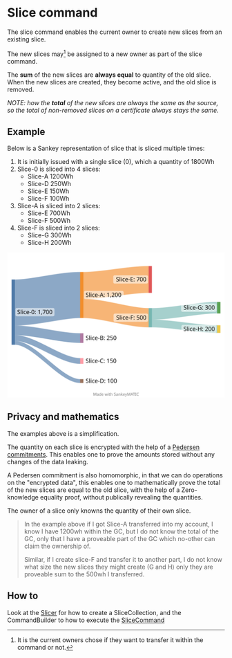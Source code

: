 
# Slice command

The slice command enables the current owner to create new slices from an existing slice.

The new slices may[^may] be assigned to a new owner as part of the slice command.

[^may]: It is the current owners chose if they want to transfer it within the command or not.

The **sum** of the new slices are **always equal** to quantity of the old slice.
When the new slices are created, they become active, and the old slice is removed.

*NOTE: how the **total** of the new slices are always the same as the source, so the total of non-removed slices on a certificate always stays the same.*

## Example

Below is a Sankey representation of slice that is sliced multiple times:
1. It is initially issued with a single slice (0), which a quantity of 1800Wh
2. Slice-0 is sliced into 4 slices:
   - Slice-A 1200Wh
   - Slice-D 250Wh
   - Slice-E 150Wh
   - Slice-F 100Wh
3. Slice-A is sliced into 2 slices:
   - Slice-E 700Wh
   - Slice-F 500Wh
4. Slice-F is sliced into 2 slices:
   - Slice-G 300Wh
   - Slice-H 200Wh

![Sankey diagram of GC Slices](slice_sankey.svg)
<!-- https://sankeymatic.com/build/
Slice-0 [1200] Slice-A

Slice-A [700] Slice-E
Slice-A [500] Slice-F

Slice-F [300] Slice-G
Slice-F [200] Slice-H

Slice-0 [250] Slice-B
Slice-0 [150] Slice-C
Slice-0 [100] Slice-D
-->

## Privacy and mathematics

The examples above is a simplification.

The quantity on each slice is encrypted with the help of a [Pedersen commitments](../../pedersen-commitments.md).
This enables one to prove the amounts stored without any changes of the data leaking.

A Pedersen commitment is also homomorphic, in that we can do operations on the "encrypted data",
this enables one to mathematically prove the total of the new slices are equal to the old slice,
with the help of a Zero-knowledge equality proof, without publically revealing the quantities.

The owner of a slice only knowns the quantity of their own slice.

> In the example above if I got Slice-A transferred into my account,
> I know I have 1200wh within the GC, but I do not know the total of the GC, only that I have a proveable part of the GC which no-other can claim the ownership of.
>
> Similar, if I create slice-F and transfer it to another part,
> I do not know what size the new slices they might create (G and H) only they are proveable sum to the 500wh I transferred.

## How to

Look at the [Slicer](xref:ProjectOrigin.Electricity.Client.Slicer) for how to create a SliceCollection,
and the CommandBuilder to how to execute the [SliceCommand](xref:ProjectOrigin.Electricity.Client.ElectricityCommandBuilder.SliceCertificate(ProjectOrigin.Electricity.Client.Models.FederatedCertifcateId,ProjectOrigin.Electricity.Client.Models.SliceCollection,Key))
